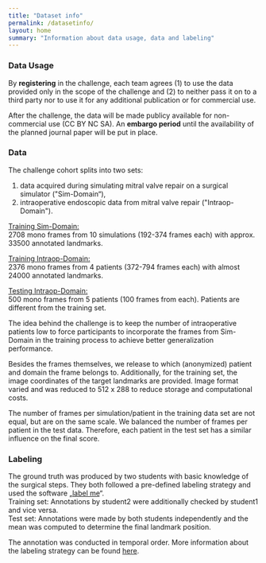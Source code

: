 ```yaml
---
title: "Dataset info"
permalink: /datasetinfo/
layout: home
summary: "Information about data usage, data and labeling"
---
```

### <a id="Data_Usage" class="uncolored_link">Data Usage</a>
By **registering** in the challenge, each team agrees (1) to use the data provided only in the
scope of the challenge and (2) to neither pass it on to a third party nor to use it for any additional publication or for commercial use. 

After the challenge, the data will be made publicy available for non-commercial use (CC BY NC SA). 
An **embargo period** until the availability of the planned journal paper will be put in place.

### <a id="Data" class="uncolored_link">Data</a>
The challenge cohort splits into two sets:
1. data acquired during simulating mitral valve repair on a surgical simulator ("Sim-Domain“),
2. intraoperative endoscopic data from mitral valve repair ("Intraop-Domain").

<u>Training Sim-Domain:</u>  
2708 mono frames from 10 simulations (192-374 frames each) with approx. 33500 annotated landmarks.

<u>Training Intraop-Domain:</u>  
2376 mono frames from 4 patients (372-794 frames each) with almost 24000 annotated landmarks.

<u>Testing Intraop-Domain:</u>  
500 mono frames from 5 patients (100 frames from each). Patients are different from the training set.

The idea behind the challenge is to keep the number of intraoperative patients low to force participants to incorporate the frames from Sim-Domain in the training process to achieve better generalization performance.


Besides the frames themselves, we release to which (anonymized) patient and domain the frame belongs to. Additionally, for the training set, the image coordinates of the target landmarks are provided. Image format varied and was reduced to 512 x 288 to reduce storage and computational costs.

The number of frames per simulation/patient in the training data set are not equal, but are on the same scale. We balanced the number of frames per patient in the test data. Therefore, each patient in the test set has a similar influence on the final score.

### <a id="Labeling" class="uncolored_link">Labeling</a>
The ground truth was produced by two students with basic knowledge of the surgical steps. They both followed a pre-defined labeling strategy and used the software „[label me](https://github.com/wkentaro/labelme)“.  
Training set: Annotations by student2 were additionally checked by student1 and vice versa.  
Test set: Annotations were made by both students independently and the mean was computed to determine the final landmark position.

The annotation was conducted in temporal order. More information about the labeling strategy can be found <a href="/assets/files/Labeln_ENG-v1.pdf">here</a>.